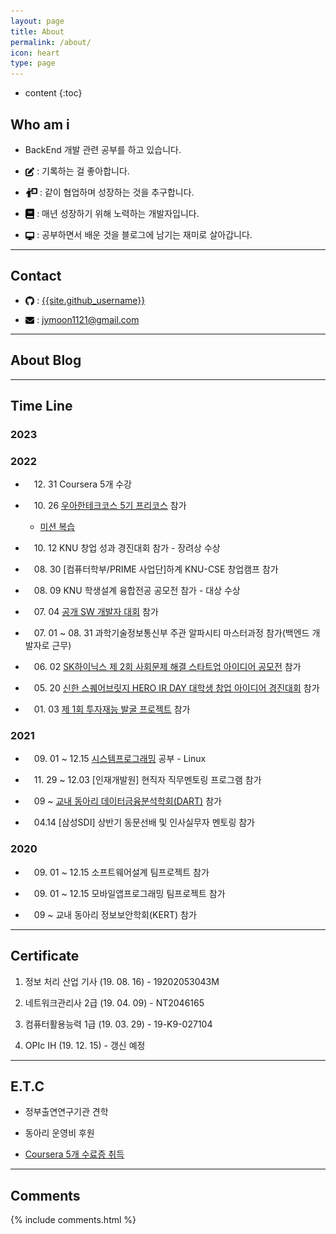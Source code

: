 ```yaml
---
layout: page
title: About
permalink: /about/
icon: heart
type: page
---
```


* content
{:toc}

## Who am i

* BackEnd 개발 관련 공부를 하고 있습니다.

* <img src="/assets/img/logo/edit.png" style="max-width: 3%; vertical-align: text-bottom;"> : 기록하는 걸 좋아합니다.

* <img src="/assets/img/logo/mentoring.png" style="max-width: 4%; vertical-align: text-bottom;"> : 같이 협업하며 성장하는 것을 추구합니다.

* <img src="/assets/img/logo/book.png" style="max-width: 3%; vertical-align: text-bottom;"> : 매년 성장하기 위해 노력하는 개발자입니다.

* <img src="/assets/img/logo/desktop.png" style="max-width: 3%; vertical-align: text-bottom;"> : 공부하면서 배운 것을 블로그에 남기는 재미로 살아갑니다.
 


---

## Contact

* <img src="/assets/img/logo/github.png" style="max-width: 3%; vertical-align: text-bottom;"> :  [{{site.github_username}}](https://github.com/{{site.github_username}})

* <img src="/assets/img/logo/email.png" style="max-width: 3%; vertical-align: text-bottom;"> : jymoon1121@gmail.com

--- 

## About Blog


---

## Time Line

### 2023

### 2022

* 　12. 31 Coursera 5개 수강

* 　10. 26 [우아한테크코스 5기 프리코스](https://github.com/woowacourse-precourse) 참가

    *  [미션 복습](https://fancy96.github.io/category/#Woowacourse)

* 　10. 12 KNU 창업 성과 경진대회 참가 - 장려상 수상

* 　08. 30 [컴퓨터학부/PRIME 사업단]하계 KNU-CSE 창업캠프 참가

* 　08. 09 KNU 학생설계 융합전공 공모전 참가 - 대상 수상

* 　07. 04 [공개 SW 개발자 대회](https://www.oss.kr/dev_competition) 참가

* 　07. 01 ~ 08. 31 과학기술정보통신부 주관 알파시티 마스터과정 참가(백엔드 개발자로 근무)

* 　06. 02 [SK하이닉스 제 2회 사회문제 해결 스타트업 아이디어 공모전](https://news.skhynix.co.kr/post/2nd-solving-social-problems-exhibition-contest) 참가

* 　05. 20 [신한 스퀘어브릿지 HERO IR DAY 대학생 창업 아이디어 경진대회](https://sehub.net/archives/2076603) 참가

* 　01. 03 [제 1회 투자재능 발굴 프로젝트](https://alphabridge1101.notion.site/6d25cbbaf0ea470e945467e4398be4e1) 참가

### 2021

* 　09. 01 ~ 12.15 [시스템프로그래밍](https://github.com/Fancy96/System_Programming) 공부 - Linux

* 　11. 29 ~ 12.03 [인재개발원] 현직자 직무멘토링 프로그램 참가

* 　09 ~ [교내 동아리 데이터금융분석학회(DART)](https://www.knudart.com/) 참가

* 　04.14 [삼성SDI] 상반기 동문선배 및 인사실무자 멘토링 참가

### 2020

* 　09. 01 ~ 12.15 소프트웨어설계 팀프로젝트 참가

* 　09. 01 ~ 12.15 모바일앱프로그래밍 팀프로젝트 참가 

* 　09 ~ 교내 동아리 정보보안학회(KERT) 참가

---

## Certificate

1. 정보 처리 산업 기사 (19. 08. 16) - 19202053043M

1. 네트워크관리사 2급 (19. 04. 09) - NT2046165

1. 컴퓨터활용능력 1급 (19. 03. 29) - 19-K9-027104

1. OPIc IH (19. 12. 15) - 갱신 예정

---

## E.T.C

* 정부출연연구기관 견학

* 동아리 운영비 후원

* [Coursera 5개 수료증 취득](https://fancy96.github.io/Coursera-Certificates/)

---

## Comments

{% include comments.html %}
